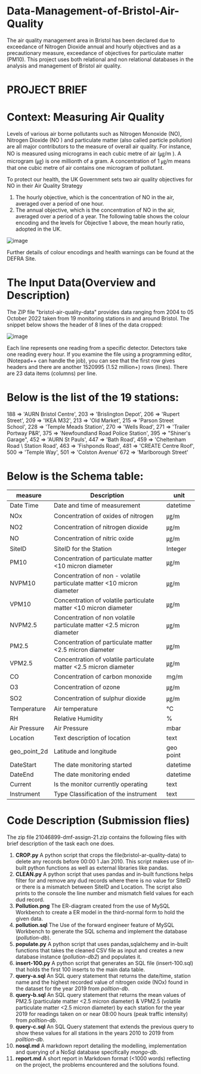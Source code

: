 # Data-Management-of-Bristol-Air-Quality
The air quality management area in Bristol has been declared due to exceedance of Nitrogen Dioxide annual and hourly objectives and as a precautionary measure, exceedance of objectives for particulate matter (PM10).
This project uses both relational and non relational databases in the analysis and management of Bristol air quality.


# PROJECT BRIEF
# Context: Measuring Air Quality

Levels of various air borne pollutants such as Nitrogen Monoxide (NO), Nitrogen Dioxide (NO ) and particulate matter (also called particle pollution) are all major contributors to the measure of overall air quality.
For instance, NO is measured using micrograms in each cubic metre of air (㎍/m ). A microgram (㎍) is one millionth of a gram. A concentration of 1 ㎍/m means that one cubic metre of air contains one microgram of pollutant.

To protect our health, the UK Government sets two air quality objectives for NO in their Air Quality Strategy
1. The hourly objective, which is the concentration of NO in the air, averaged over a period of one hour.
2. The annual objective, which is the concentration of NO in the air, averaged over a period of a year.
The following table shows the colour encoding and the levels for Objective 1 above, the mean hourly ratio,
adopted in the UK.

![image](https://github.com/PillarBox-hub/Data-Management-of-Bristol-Air-Quality/assets/110098621/5e3ac520-0f8b-4d1d-9ae9-b08fd17e64f8)

Further details of colour encodings and health warnings can be found at the DEFRA Site.


# The Input Data(Overview and Description)

The ZIP file "bristol-air-quality-data"  provides data ranging from 2004 to 05 October 2022 taken from 19 monitoring stations in
and around Bristol.
The snippet below shows the header of 8 lines of the data cropped:

![image](https://github.com/PillarBox-hub/Data-Management-of-Bristol-Air-Quality/assets/110098621/01b6541d-d7c9-4957-b5e2-96ca1b381167)


Each line represents one reading from a specific detector. Detectors take one reading every hour. If you examine the file using a programming editor, (Notepad++ can handle the job), you can see that the first row gives headers and there are another 1520995 (1.52 million+) rows (lines). There are 23 data items (columns) per line.


# Below is the list of the 19 stations: 

188 => 'AURN Bristol Centre',
203 => 'Brislington Depot',
206 => 'Rupert Street',
209 => 'IKEA M32',
213 => 'Old Market',
215 => 'Parson Street School',
228 => 'Temple Meads Station',
270 => 'Wells Road',
271 => 'Trailer Portway P&R',
375 => 'Newfoundland Road Police Station',
395 => "Shiner's Garage",
452 => 'AURN St Pauls',
447 => 'Bath Road',
459 => 'Cheltenham Road \ Station Road',
463 => 'Fishponds Road',
481 => 'CREATE Centre Roof',
500 => 'Temple Way',
501 => 'Colston Avenue'
672 => 'Marlborough Street'





# Below is the Schema table:

| measure       | Description | unit            |
| ------------- | ------------- | -------------- |              
| Date Time      | Date and time of measurement|datetime |  
| NOx       | Concentration of oxides of nitrogen  |㎍/m  |
| NO2      | Concentration of nitrogen dioxide  |㎍/m |
| NO    | Concentration of nitric oxide | ㎍/m
| SiteID    | SiteID for the Station| Integer |
| PM10 | Concentration of particulate matter <10 micron diameter | ㎍/m  |
|NVPM10| Concentration of non - volatile particulate matter <10 micron diameter  |㎍/m |
|VPM10| Concentration of volatile particulate matter <10 micron diameter        |㎍/m |
|NVPM2.5| Concentration of non volatile particulate matter <2.5 micron diameter        |㎍/m |
|PM2.5| Concentration of particulate matter <2.5 micron diameter         | ㎍/m|
|VPM2.5|   Concentration of volatile particulate matter <2.5 micron diameter      |㎍/m |
|CO| Concentration of carbon monoxide     |mg/m |
|O3|   Concentration of ozone           |㎍/m |
|  SO2         | Concentration of sulphur dioxide                |㎍/m  |
|  Temperature         | Air temperature                                     | °C |
| RH           |   Relative Humidity                                   | % |
|  Air Pressure      |   Air Pressure                             | mbar   | 
|  Location      | Text description of location                    |   text |
| geo_point_2d       |   Latitude and longitude                    |  geo point   |
| DateStart       | The date monitoring started              | datetime   |
|  DateEnd      | The date monitoring ended                      | datetime   |
| Current       |  Is the monitor currently operating            | text    |
| Instrument       | Type Classification of the instrument       | text    |



# Code Description (Submission flies)

The zip file 21046899-dmf-assign-21.zip contains the following files with brief description of the task each one does. 

1. **CROP.py**  A python script that crops the file(bristol-ar-quality-data) to delete any records before 00:00 1 Jan 2010. This script makes use of in-built python functions as well as external libraries like pandas. 
2. **CLEAN.py** A python script that uses pandas and in-built functions helps filter for and remove any dud records where there is no value for SiteID or there is a mismatch between SiteID and Location. The script also prints to the console the line number and mismatch field values for each dud record. 
3. **Pollution.png**  The ER-diagram created from the use of MySQL Workbench to create a ER model in the third-normal form to hold the given data. 
4. **pollution.sql**  The Use of the forward engineer feature of MySQL Workbench to generate the SQL schema and implement the database (*pollution-db*).
5. **populate.py** A python script that uses pandas,sqlalchemy and in-built functions that takes the cleaned CSV file as input and creates a
new database instance (*pollution-db2*) and populates it. 
6. **insert-100.py** A python script that generates an SQL file (insert-100.sql) that holds the first 100 inserts to the main data table. 
7. **query-a.sql**  An SQL query statement that returns the date/time, station name and the highest recorded value of nitrogen oxide (NOx) found in the
dataset for the year 2019 from *polltion-db*. 
8. **query-b.sql** An SQL query statement that returns the mean values of PM2.5 (particulate matter <2.5 micron diameter) & VPM2.5 (volatile particulate
matter <2.5 micron diameter) by each station for the year 2019 for readings taken on or near 08:00 hours (peak traffic intensity) from *polltion-db*.
9. **query-c.sql** An SQL Query statement that extends the previous query to show these values for all stations in the years 2010 to 2019 from *polltion-db*.
10. **nosql.md** A markdown report detailing the modelling, implementation and querying of a NoSql database specifically *mongo-db*. 
11. **report.md** A short report in Markdown format (<1000 words) reflecting on the project, the problems encountered and the solutions found.


 
